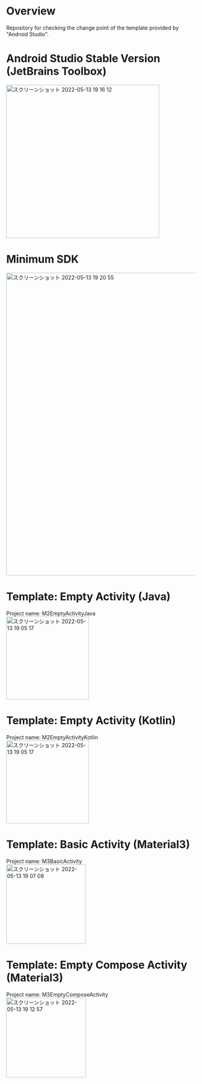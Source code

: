 # Overview
Repository for checking the change point of the template provided by "Android Studio".<br>

# Android Studio Stable Version (JetBrains Toolbox)

<img width="407" alt="スクリーンショット 2022-05-13 19 16 12" src="https://user-images.githubusercontent.com/16476224/168263433-7a700a00-ef66-496f-b0a2-7570b35f8208.png">

# Minimum SDK
<img width="804" alt="スクリーンショット 2022-05-13 19 20 55" src="https://user-images.githubusercontent.com/16476224/168264188-6479b76f-7723-4d90-b6e9-d3e7957b3dd7.png">


# Template: Empty Activity (Java)

Project name: M2EmptyActivityJava<br>
<img width="220" alt="スクリーンショット 2022-05-13 19 05 17" src="https://user-images.githubusercontent.com/16476224/168261617-fc9860c2-ec26-4997-9b78-02d1139dcd69.png">

# Template: Empty Activity (Kotlin)

Project name: M2EmptyActivityKotlin<br>
<img width="220" alt="スクリーンショット 2022-05-13 19 05 17" src="https://user-images.githubusercontent.com/16476224/168261617-fc9860c2-ec26-4997-9b78-02d1139dcd69.png">

# Template: Basic Activity (Material3)

Project name: M3BasicActivity<br>
<img width="211" alt="スクリーンショット 2022-05-13 19 07 08" src="https://user-images.githubusercontent.com/16476224/168261959-a52e2289-186a-476f-bb1b-fdf56d36afd5.png">

# Template: Empty Compose Activity (Material3)

Project name: M3EmptyComposeActivity<br>
<img width="212" alt="スクリーンショット 2022-05-13 19 12 57" src="https://user-images.githubusercontent.com/16476224/168262864-a9938ca4-f4a1-4aa2-a9b8-bd5bdc8cd881.png">
